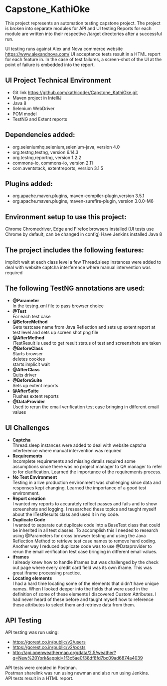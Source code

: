 # Capstone_KathiOke
This project represents an automation testing capstone project. 
The project is broken into separate modules for API and UI testing
Reports for each module are written into their respective /target directories after a successful run.

UI testing runs against Alex and Nova commerce website https://www.alexandnova.com/
UI acceptance tests result in a HTML report for each feature in. In the case of test failures, a screen-shot of the UI at the point of failure is embedded into the report.

## UI Project Technical Environment

* Git link https://github.com/kathicoder/Capstone_KathiOke.git
* Maven project in IntelliJ
* Java 8
* Selenium WebDriver
* POM model
* TestNG and Extent reports

## Dependencies added:

* org.seleniumhq.selenium,selenium-java, version 4.0
* org.testng,testng, version 6.14.3
* org.testng,reportng, version 1.2.2
* commons-io, commons-io, version 2.11
* com.aventstack, extentreports, version 3.1.5

## Plugins added:

* org.apache.maven.plugins, maven-compiler-plugin,version 3.5.1
* org.apache.maven.plugins, maven-surefire-plugin, version 3.0.0-M6

## Environment setup to use this project:
Chrome Chromedriver, Edge and Firefox browsers installed
(UI tests use Chrome by default, can be changed in config)
Have Jenkins installed
Java 8

## The project includes the following features:

implicit wait at each class level
a few Thread.sleep instances were added to deal with website captcha interference where manual intervention was required

## The following TestNG annotations are used:

* **@Parameter** <br />In the testng.xml file to pass browser choice 
* **@Test** <br />For each test case
* **@BeforeMethod** <br />Gets testcase name from Java Reflection and sets up extent report at test level and sets up screen shot png file
* **@AfterMethod** <br />ITestResult is used to get result status of test and screenshots are taken
* **@BeforeClass**<br />Starts browser<br />deletes cookies<br />starts implicit wait
* **@AfterClass** <br />Quits driver 
* **@BeforeSuite** <br />Sets up extent reports 
* **@AfterSuite** <br />Flushes extent reports
* **@DataProvider** <br />Used to rerun the email verification test case bringing in different email values

## UI Challenges

* **Captcha** <br /> Thread.sleep instances were added to deal with website captcha interference where manual intervention was required
* **Requirements** <br /> Incomplete requirements and missing details required some assumptions since there was no project manager to QA manager to refer to for clarification. Learned the importance of the requirements process.
* **No Test Environment** <br /> Testing in a live production environment was challenging since data and responses kept changing. Learned the importance of a good test environment.
* **Report creation** <br /> I wanted my reports to accurately reflect passes and fails and to show screenshots and logging. I researched these topics and taught myself about the ITestResults class and used it in my code.
* **Duplicate Code** <br /> I wanted to separate out duplicate code into a BaseTest class that could be inherited in all test classes. To accomplish this I needed to research using @Parameters for cross browser testing and using the Java Reflection Method to retrieve test case names to remove hard coding.<br /> Another way I reduced duplicate code was to use @Dataprovider to rerun the email verification test case bringing in different email values.
* **iframes** <br /> I already knew how to handle iframes but was challenged by the check out page where every credit card field was its own iframe. This was great iframe processing practice.
* **Locating elements** <br /> I had a hard time locating some of the elements that didn't have unique names. When I looked deeper into the fields that were used in the definition of some of these elements I discovered Custom Attributes. I had never heard of these before and taught myself how to reference these attributes to select them and retrieve data from them.  

## API Testing

API testing was run using: 
* https://gorest.co.in/public/v2/users
* https://gorest.co.in/public/v2/posts 
* http://api.openweathermap.org/data/2.5/weather?q=New%20York&appid=1f3c5ae0f38df8fd7bc09ad6874a4039


API tests were created in Postman. <br />Postman sharelink was run using newman and also run using Jenkins.<br />API tests result in a HTML report.
